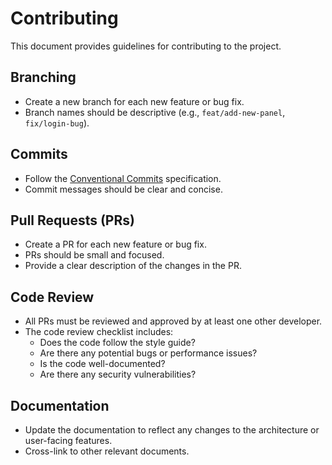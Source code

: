 # Contributing

This document provides guidelines for contributing to the project.

## Branching

- Create a new branch for each new feature or bug fix.
- Branch names should be descriptive (e.g., `feat/add-new-panel`, `fix/login-bug`).

## Commits

- Follow the [Conventional Commits](https://www.conventionalcommits.org/) specification.
- Commit messages should be clear and concise.

## Pull Requests (PRs)

- Create a PR for each new feature or bug fix.
- PRs should be small and focused.
- Provide a clear description of the changes in the PR.

## Code Review

- All PRs must be reviewed and approved by at least one other developer.
- The code review checklist includes:
  - Does the code follow the style guide?
  - Are there any potential bugs or performance issues?
  - Is the code well-documented?
  - Are there any security vulnerabilities?

## Documentation

- Update the documentation to reflect any changes to the architecture or user-facing features.
- Cross-link to other relevant documents.
